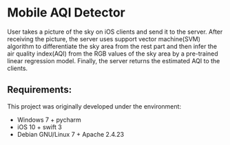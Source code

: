 # Mobile AQI Detector

User takes a picture of the sky on iOS clients and send it to the server. After receiving the picture, the server uses support vector machine(SVM) algorithm to differentiate the sky area from the rest part and then infer the air quality index(AQI) from the RGB values of the sky area by a pre-trained linear regression model. Finally, the server returns the estimated AQI to the clients.

Requirements:
-------------
This project was originally developed under the environment:
 * Windows 7 + pycharm
 * iOS 10 + swift 3
 * Debian GNU/Linux 7 + Apache 2.4.23